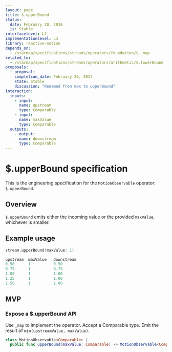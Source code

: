 ```yaml
---
layout: page
title: $.upperBound
status:
  date: February 20, 2016
  is: Stable
interfacelevel: L2
implementationlevel: L3
library: reactive-motion
depends_on:
  - /starmap/specifications/streams/operators/foundation/$._map
related_to:
  - /starmap/specifications/streams/operators/arithmetic/$.lowerBound
proposals:
  - proposal:
    completion_date: February 20, 2017
    state: Stable
    discussion: "Renamed from max to upperBound"
interaction:
  inputs:
    - input:
      name: upstream
      type: Comparable
    - input:
      name: maxValue
      type: Comparable
  outputs:
    - output:
      name: downstream
      type: Comparable
---
```


# $.upperBound specification

This is the engineering specification for the `MotionObservable` operator: `$.upperBound`.

## Overview

`$.upperBound` emits either the incoming value or the provided `maxValue`, whichever is smaller.

## Example usage

```swift
stream.upperBound(maxValue: 1)

upstream  maxValue   downstream
0.50      1          0.50
0.75      1          0.75
1.00      1          1.00
1.25      1          1.00
1.50      1          1.00
```

## MVP

### Expose a $.upperBound API

Use `_map` to implement the operator. Accept a Comparable type. Emit the result of
`min(upstreamValue, maxValue)`.

```swift
class MotionObservable<Comparable> {
  public func upperBound(maxValue: Comparable) -> MotionObservable<Comparable>
```
